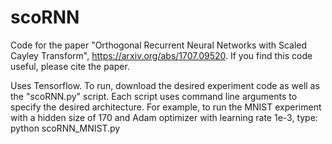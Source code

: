 # scoRNN

Code for the paper "Orthogonal Recurrent Neural Networks with Scaled Cayley Transform", https://arxiv.org/abs/1707.09520. If you find this code useful, please cite the paper.

Uses Tensorflow. To run, download the desired experiment code as well as the "scoRNN.py" script. Each script uses command line arguments to specify the desired architecture. For example, to run the MNIST experiment with a hidden size of 170 and Adam optimizer with learning rate 1e-3, type: python scoRNN_MNIST.py 
